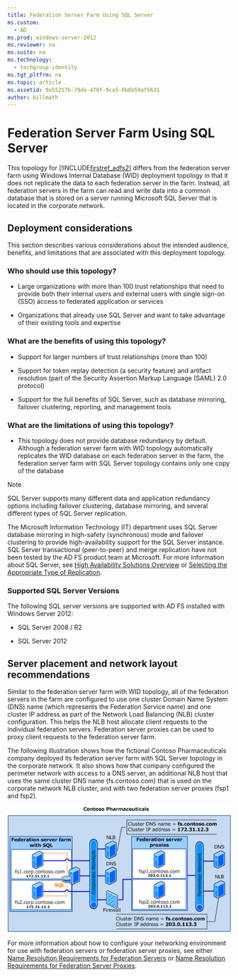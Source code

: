 ```yaml
---
title: Federation Server Farm Using SQL Server
ms.custom: 
  - AD
ms.prod: windows-server-2012
ms.reviewer: na
ms.suite: na
ms.technology: 
  - techgroup-identity
ms.tgt_pltfrm: na
ms.topic: article
ms.assetid: 9a55257b-79de-470f-9ca5-0b8b59af5631
author: billmath
---
```

# Federation Server Farm Using SQL Server
This topology for [!INCLUDE[firstref_adfs2]()] differs from the federation server farm using Windows Internal Database \(WID\) deployment topology in that it does not replicate the data to each federation server in the farm. Instead, all federation servers in the farm can read and write data into a common database that is stored on a server running Microsoft SQL Server that is located in the corporate network.  
  
## Deployment considerations  
This section describes various considerations about the intended audience, benefits, and limitations that are associated with this deployment topology.  
  
### Who should use this topology?  
  
-   Large organizations with more than 100 trust relationships that need to provide both their internal users and external users with single sign\-on \(SSO\) access to federated application or services  
  
-   Organizations that already use SQL Server and want to take advantage of their existing tools and expertise  
  
### What are the benefits of using this topology?  
  
-   Support for larger numbers of trust relationships \(more than 100\)  
  
-   Support for token replay detection \(a security feature\) and artifact resolution \(part of the Security Assertion Markup Language \(SAML\) 2.0 protocol\)  
  
-   Support for the full benefits of SQL Server, such as database mirroring, failover clustering, reporting, and management tools  
  
### What are the limitations of using this topology?  
  
-   This topology does not provide database redundancy by default. Although a federation server farm with WID topology automatically replicates the WID database on each federation server in the farm, the federation server farm with SQL Server topology contains only one copy of the database  
  
> [!NOTE]  
> SQL Server supports many different data and application redundancy options including failover clustering, database mirroring, and several different types of SQL Server replication.  
  
The Microsoft Information Technology \(IT\) department uses SQL Server database mirroring in high\-safety \(synchronous\) mode and failover clustering to provide high\-availability support for the SQL Server instance. SQL Server transactional \(peer\-to\-peer\) and merge replication have not been tested by the AD FS product team at Microsoft. For more information about SQL Server, see [High Availability Solutions Overview](http://go.microsoft.com/fwlink/?LinkId=179853) or [Selecting the Appropriate Type of Replication](http://go.microsoft.com/fwlink/?LinkId=214648).  
  
### Supported SQL Server Versions  
The following SQL server versions are supported with AD FS installed with Windows Server 2012:  
  
-   SQL Server 2008 \/ R2  
  
-   SQL Server 2012  
  
## Server placement and network layout recommendations  
Similar to the federation server farm with WID topology, all of the federation servers in the farm are configured to use one cluster Domain Name System \(DNS\) name \(which represents the Federation Service name\) and one cluster IP address as part of the Network Load Balancing \(NLB\) cluster configuration. This helps the NLB host allocate client requests to the individual federation servers. Federation server proxies can be used to proxy client requests to the federation server farm.  
  
The following illustration shows how the fictional Contoso Pharmaceuticals company deployed its federation server farm with SQL Server topology in the corporate network. It also shows how that company configured the perimeter network with access to a DNS server, an additional NLB host that uses the same cluster DNS name \(fs.contoso.com\) that is used on the corporate network NLB cluster, and with two federation server proxies \(fsp1 and fsp2\).  
  
![](../../../../media/Federation-Server-Farm-Using-SQL-Server/FarmSQLProxies.gif)  
  
For more information about how to configure your networking environment for use with federation servers or federation server proxies, see either [Name Resolution Requirements for Federation Servers]() or [Name Resolution Requirements for Federation Server Proxies]().  
  

